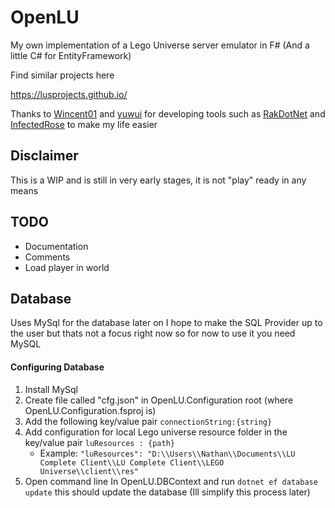 


# OpenLU

My own implementation of a Lego Universe server emulator in F# (And a little C# for EntityFramework)

Find similar projects here

https://lusprojects.github.io/

Thanks to [Wincent01](https://github.com/Wincent01)  and [yuwui](https://github.com/yuwui) for developing tools such as [RakDotNet](https://github.com/yuwui/RakDotNet) and [InfectedRose](https://github.com/Wincent01/InfectedRose) to make my life easier


## Disclaimer  
This is a WIP and is still in very early stages, it is not "play" ready in any means

## TODO
* Documentation
* Comments
* Load player in world

## Database
Uses MySql for the database later on I hope to make the SQL Provider up to the user but thats not a focus right now
so for now to use it you need MySQL
#### Configuring Database
1. Install MySql
2. Create file called "cfg.json" in OpenLU.Configuration root (where OpenLU.Configuration.fsproj is)
3. Add the following key/value pair `connectionString:{string}`
4. Add configuration for local Lego universe resource folder in the key/value pair `luResources : {path}`
    * Example: `"luResources": "D:\\Users\\Nathan\\Documents\\LU Complete Client\\LU Complete Client\\LEGO Universe\\client\\res"`
5. Open command line In OpenLU.DBContext and run `dotnet ef database update` this should update the database (Ill simplify this process later)
